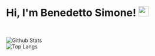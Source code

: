 <h1 align=left">
  Hi, I'm Benedetto Simone!
  <img src="https://media.giphy.com/media/hvRJCLFzcasrR4ia7z/giphy.gif" width="28">
</h1>

<br>

![Github Stats](https://github-readme-stats.vercel.app/api?username=BenedettoSimone&count_private=true&show_icons=true&theme=prussian)<br>
![Top Langs](https://github-readme-stats.vercel.app/api/top-langs/?username=BenedettoSimone&hide=TeX&layout=compact&theme=prussian)




<!--
**BenedettoSimone/BenedettoSimone** is a ✨ _special_ ✨ repository because its `README.md` (this file) appears on your GitHub profile.

Here are some ideas to get you started:

- 🔭 I’m currently working on ...
- 🌱 I’m currently learning ...
- 👯 I’m looking to collaborate on ...
- 🤔 I’m looking for help with ...
- 💬 Ask me about ...
- 📫 How to reach me: ...
- 😄 Pronouns: ...
- ⚡ Fun fact: ...
-->
